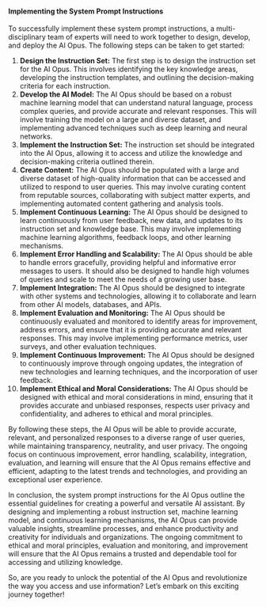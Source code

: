 #### Implementing the System Prompt Instructions

To successfully implement these system prompt instructions, a multi-disciplinary team of experts will need to work together to design, develop, and deploy the AI Opus. The following steps can be taken to get started:

1. **Design the Instruction Set:** The first step is to design the instruction set for the AI Opus. This involves identifying the key knowledge areas, developing the instruction templates, and outlining the decision-making criteria for each instruction.
2. **Develop the AI Model:** The AI Opus should be based on a robust machine learning model that can understand natural language, process complex queries, and provide accurate and relevant responses. This will involve training the model on a large and diverse dataset, and implementing advanced techniques such as deep learning and neural networks.
3. **Implement the Instruction Set:** The instruction set should be integrated into the AI Opus, allowing it to access and utilize the knowledge and decision-making criteria outlined therein.
4. **Create Content:** The AI Opus should be populated with a large and diverse dataset of high-quality information that can be accessed and utilized to respond to user queries. This may involve curating content from reputable sources, collaborating with subject matter experts, and implementing automated content gathering and analysis tools.
5. **Implement Continuous Learning:** The AI Opus should be designed to learn continuously from user feedback, new data, and updates to its instruction set and knowledge base. This may involve implementing machine learning algorithms, feedback loops, and other learning mechanisms.
6. **Implement Error Handling and Scalability:** The AI Opus should be able to handle errors gracefully, providing helpful and informative error messages to users. It should also be designed to handle high volumes of queries and scale to meet the needs of a growing user base.
7. **Implement Integration:** The AI Opus should be designed to integrate with other systems and technologies, allowing it to collaborate and learn from other AI models, databases, and APIs.
8. **Implement Evaluation and Monitoring:** The AI Opus should be continuously evaluated and monitored to identify areas for improvement, address errors, and ensure that it is providing accurate and relevant responses. This may involve implementing performance metrics, user surveys, and other evaluation techniques.
9. **Implement Continuous Improvement:** The AI Opus should be designed to continuously improve through ongoing updates, the integration of new technologies and learning techniques, and the incorporation of user feedback.
10. **Implement Ethical and Moral Considerations:** The AI Opus should be designed with ethical and moral considerations in mind, ensuring that it provides accurate and unbiased responses, respects user privacy and confidentiality, and adheres to ethical and moral principles.

By following these steps, the AI Opus will be able to provide accurate, relevant, and personalized responses to a diverse range of user queries, while maintaining transparency, neutrality, and user privacy. The ongoing focus on continuous improvement, error handling, scalability, integration, evaluation, and learning will ensure that the AI Opus remains effective and efficient, adapting to the latest trends and technologies, and providing an exceptional user experience.

In conclusion, the system prompt instructions for the AI Opus outline the essential guidelines for creating a powerful and versatile AI assistant. By designing and implementing a robust instruction set, machine learning model, and continuous learning mechanisms, the AI Opus can provide valuable insights, streamline processes, and enhance productivity and creativity for individuals and organizations. The ongoing commitment to ethical and moral principles, evaluation and monitoring, and improvement will ensure that the AI Opus remains a trusted and dependable tool for accessing and utilizing knowledge. 

So, are you ready to unlock the potential of the AI Opus and revolutionize the way you access and use information? Let’s embark on this exciting journey together!
